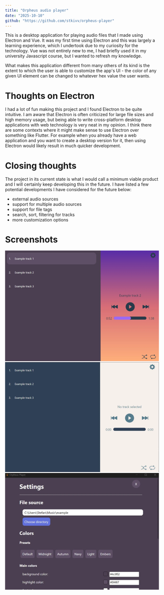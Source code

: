 ```yaml
---
title: "Orpheus audio player"
date: "2025-10-10"
github: "https://github.com/stkivv/orpheus-player"
---
```


This is a desktop application for playing audio files that I made using Electron and Vue. It was my first time using Electron and this was largely a learning experience, which I undertook due to my curiosity for the technology. Vue was not entirely new to me, I had briefly used it in my university Javascript course, but I wanted to refresh my knowledge.

What makes this application different from many others of its kind is the extent to which the user is able to customize the app's UI - the color of any given UI element can be changed to whatever hex value the user wants.

# Thoughts on Electron
I had a lot of fun making this project and I found Electron to be quite intuitive. I am aware that Electron is often criticized for large file sizes and high memory usage, but being able to write cross-platform desktop applications with web technology is very neat in my opinion. I think there are some contexts where it might make sense to use Electron over something like Flutter. For example when you already have a web application and you want to create a desktop version for it, then using Electron would likely result in much quicker development.

# Closing thoughts
The project in its current state is what I would call a minimum viable product and I will certainly keep developing this in the future. I have listed a few potential developments I have considered for the future below:

- external audio sources
- support for multiple audio sources
- support for file tags
- search, sort, filtering for tracks
- more customization options

# Screenshots
![screenshot](/images/orpheus/orpheus-main.webp)
![screenshot](/images/orpheus/orpheus-navy.webp)
![screenshot](/images/orpheus/oprheus-settings.webp)
